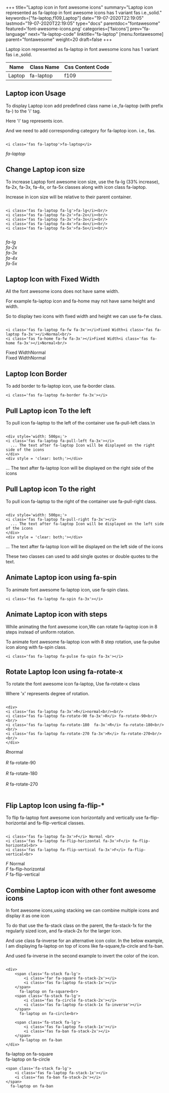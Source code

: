 +++
title="Laptop icon in font awesome icons"
summary="Laptop icon represented as fa-laptop in font awesome icons has 1 variant fas i.e.,solid."
keywords=["fa-laptop,f109,Laptop"]
date="19-07-2020T22:19:05"
lastmod="19-07-2020T22:19:05"
type="docs"
parentdoc="fontawesome"
featured='font-awesome-icons.png'
categories=['faicons']
prev="fa-language"
next="fa-laptop-code"
linktitle="fa-laptop"
[menu.fontawesome]
parent="fontawesome"
weight=20
draft=false
+++


Laptop icon represented as fa-laptop in font awesome icons has 1 variant fas i.e.,solid.

<div class='table-responsive'><table class='table'><thead><tr><th>Name</th><th>Class Name</th><th>Css Content Code</th></tr></thead><tbody><tr><td>Laptop</td><td>fa-laptop</td><td>f109</td></tr></tbody></table></div>



## Laptop icon Usage

To display Laptop icon add predefined class name i.e.,fa-laptop (with prefix fa-) to the 'i' tag.

Here 'i' tag represents icon.

And we need to add corresponding category for fa-laptop icon. i.e., fas.


```

<i class='fas fa-laptop'>fa-laptop</i>
```

<i class='fas fa-laptop'>fa-laptop</i>




## Change Laptop icon size
To increase Laptop font awesome icon size, use the fa-lg (33% increase), fa-2x, fa-3x, fa-4x, or fa-5x classes along with icon class fa-laptop.

Increase in icon size will be relative to their parent container. 

```

<i class='fas fa-laptop fa-lg'>fa-lg</i><br/>
<i class='fas fa-laptop fa-2x'>fa-2x</i><br/>
<i class='fas fa-laptop fa-3x'>fa-3x</i><br/>
<i class='fas fa-laptop fa-4x'>fa-4x</i><br/>
<i class='fas fa-laptop fa-5x'>fa-5x</i><br/>
            
```

<i class='fas fa-laptop fa-lg'>fa-lg</i><br/>
<i class='fas fa-laptop fa-2x'>fa-2x</i><br/>
<i class='fas fa-laptop fa-3x'>fa-3x</i><br/>
<i class='fas fa-laptop fa-4x'>fa-4x</i><br/>
<i class='fas fa-laptop fa-5x'>fa-5x</i><br/>
            



## Laptop Icon with Fixed Width 

All the font awesome icons does not have same width.

For example fa-laptop icon and fa-home may not have same height and width.

So to display two icons with fixed width and height we can use fa-fw class.


```

<i class='fas fa-laptop fa-fw fa-3x'></i>Fixed Width<i class='fas fa-laptop fa-3x'></i>Normal<br/>
<i class='fas fa-home fa-fw fa-3x'></i>Fixed Width<i class='fas fa-home fa-3x'></i>Normal<br/>
```

<i class='fas fa-laptop fa-fw fa-3x'></i>Fixed Width<i class='fas fa-laptop fa-3x'></i>Normal<br/>
<i class='fas fa-home fa-fw fa-3x'></i>Fixed Width<i class='fas fa-home fa-3x'></i>Normal<br/>



## Laptop Icon Border 

To add border to fa-laptop icon, use fa-border class.


```
<i class='fas fa-laptop fa-border fa-3x'></i>

```
<i class='fas fa-laptop fa-border fa-3x'></i>





## Pull Laptop icon To the left

To pull icon fa-laptop to the left of the container use fa-pull-left class.\n

```

<div style='width: 500px;'>
<i class='fas fa-laptop fa-pull-left fa-3x'></i>
  ... The text after fa-laptop Icon will be displayed on the right side of the icons
</div>
<div style = 'clear: both;'></div>
```

<div style='width: 500px;'>
<i class='fas fa-laptop fa-pull-left fa-3x'></i>
  ... The text after fa-laptop Icon will be displayed on the right side of the icons
</div>
<div style = 'clear: both;'></div>




## Pull Laptop icon To the right
To pull icon fa-laptop to the right of the container use fa-pull-right class.

```

<div style='width: 500px;'>
<i class='fas fa-laptop fa-pull-right fa-3x'></i>
  ... The text after fa-laptop Icon will be displayed on the left side of the icons
</div>
<div style = 'clear: both;'></div>
```

<div style='width: 500px;'>
<i class='fas fa-laptop fa-pull-right fa-3x'></i>
  ... The text after fa-laptop Icon will be displayed on the left side of the icons
</div>
<div style = 'clear: both;'></div>

These two classes can used to add single quotes or double quotes to the text.


## Animate Laptop icon using fa-spin
To animate font awesome fa-laptop icon, use fa-spin class.

```
<i class='fas fa-laptop fa-spin fa-3x'></i>
```
<i class='fas fa-laptop fa-spin fa-3x'></i>




## Animate Laptop icon with steps
While animating the font awesome icon,We can rotate fa-laptop icon in 8 steps instead of uniform rotation.

To animate font awesome fa-laptop icon with 8 step rotation, use fa-pulse icon along with fa-spin class.


```
<i class='fas fa-laptop fa-pulse fa-spin fa-3x'></i>

```
<i class='fas fa-laptop fa-pulse fa-spin fa-3x'></i>





## Rotate Laptop Icon using fa-rotate-x
To rotate the font awesome icon fa-laptop, Use fa-rotate-x class

Where 'x' represents degree of rotation.


```

<div>
<i class='fas fa-laptop fa-3x'>R</i>normal<br/><br/>
<i class='fas fa-laptop fa-rotate-90 fa-3x'>R</i> fa-rotate-90<br/><br/> 
<i class='fas fa-laptop fa-rotate-180  fa-3x'>R</i> fa-rotate-180<br/><br/> 
<i class='fas fa-laptop fa-rotate-270 fa-3x'>R</i> fa-rotate-270<br/><br/>
</div>
```

<div>
<i class='fas fa-laptop fa-3x'>R</i>normal<br/><br/>
<i class='fas fa-laptop fa-rotate-90 fa-3x'>R</i> fa-rotate-90<br/><br/> 
<i class='fas fa-laptop fa-rotate-180  fa-3x'>R</i> fa-rotate-180<br/><br/> 
<i class='fas fa-laptop fa-rotate-270 fa-3x'>R</i> fa-rotate-270<br/><br/>
</div>




## Flip Laptop Icon using fa-flip-*
To flip fa-laptop font awesome icon horizontally and vertically use fa-flip-horizontal and fa-flip-vertical classes. 

```

<i class='fas fa-laptop fa-3x'>F</i> Normal <br>
<i class='fas fa-laptop fa-flip-horizontal fa-3x'>F</i> fa-flip-horizontal<br>
<i class='fas fa-laptop fa-flip-vertical fa-3x'>F</i> fa-flip-vertical<br>
```

<i class='fas fa-laptop fa-3x'>F</i> Normal <br>
<i class='fas fa-laptop fa-flip-horizontal fa-3x'>F</i> fa-flip-horizontal<br>
<i class='fas fa-laptop fa-flip-vertical fa-3x'>F</i> fa-flip-vertical<br>




## Combine Laptop icon with other font awesome icons
In font awesome icons,using stacking we can combine multiple icons and display it as one icon 

To do that use the fa-stack class on the parent, the fa-stack-1x for the regularly sized icon, and fa-stack-2x for the larger icon.

And use class fa-inverse for an alternative icon color. 
In the below example, I am displaying fa-laptop on top of icons like fa-square,fa-circle and fa-ban.

And used fa-inverse in the second example to invert the color of the icon.

```

<div>
    <span class='fa-stack fa-lg'>
        <i class='far fa-square fa-stack-2x'></i>
        <i class='fas fa-laptop fa-stack-1x'></i>
    </span>
      fa-laptop on fa-square<br>
    <span class='fa-stack fa-lg'>
        <i class='fas fa-circle fa-stack-2x'></i>
        <i class='fas fa-laptop fa-stack-1x fa-inverse'></i>
    </span>
      fa-laptop on fa-circle<br>

    <span class='fa-stack fa-lg'>
        <i class='fas fa-laptop fa-stack-1x'></i>
        <i class='fas fa-ban fa-stack-2x'></i>
    </span>
      fa-laptop on fa-ban
</div>
```

<div>
    <span class='fa-stack fa-lg'>
        <i class='far fa-square fa-stack-2x'></i>
        <i class='fas fa-laptop fa-stack-1x'></i>
    </span>
      fa-laptop on fa-square<br>
    <span class='fa-stack fa-lg'>
        <i class='fas fa-circle fa-stack-2x'></i>
        <i class='fas fa-laptop fa-stack-1x fa-inverse'></i>
    </span>
      fa-laptop on fa-circle<br>

    <span class='fa-stack fa-lg'>
        <i class='fas fa-laptop fa-stack-1x'></i>
        <i class='fas fa-ban fa-stack-2x'></i>
    </span>
      fa-laptop on fa-ban
</div>






